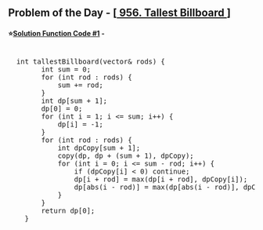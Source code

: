 ## Problem of the Day - [<a href="https://leetcode.com/problems/tallest-billboard/"> 956. Tallest Billboard </a>]


#### ⭐<ins>Solution Function Code #1</ins> -
<pre>

  int tallestBillboard(vector<int>& rods) {
        int sum = 0;
        for (int rod : rods) {
            sum += rod;
        }
        int dp[sum + 1];
        dp[0] = 0;
        for (int i = 1; i <= sum; i++) {
            dp[i] = -1;
        }
        for (int rod : rods) {
            int dpCopy[sum + 1];
            copy(dp, dp + (sum + 1), dpCopy);
            for (int i = 0; i <= sum - rod; i++) {
                if (dpCopy[i] < 0) continue;
                dp[i + rod] = max(dp[i + rod], dpCopy[i]);
                dp[abs(i - rod)] = max(dp[abs(i - rod)], dpCopy[i] + min(i, rod));
            }
        }
        return dp[0];
    }
</pre>
